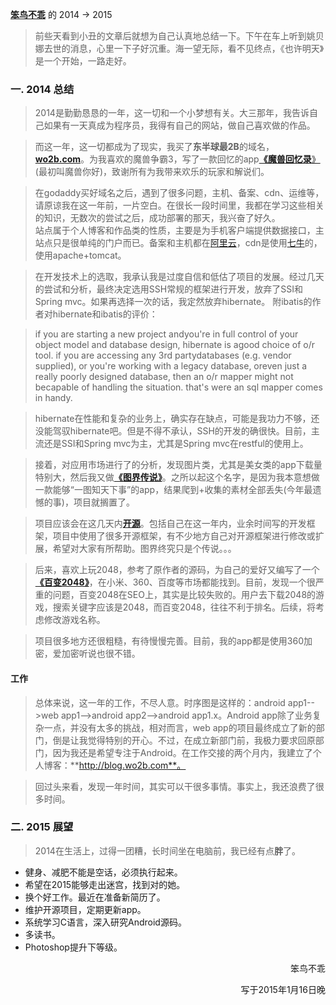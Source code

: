 
[**笨鸟不乖**](https://github.com/benniaobuguai) 的 2014 -> 2015

>前些天看到小丑的文章后就想为自己认真地总结一下。下午在车上听到姚贝娜去世的消息，心里一下子好沉重。海一望无际，看不见终点，《也许明天》是一个开始，一路走好。


### 一. 2014 总结

>2014是勤勤恳恳的一年，这一切和一个小梦想有关。大三那年，我告诉自己如果有一天真成为程序员，我得有自己的网站，做自己喜欢做的作品。  

>而这一年，这一切都成为了现实，我买了**东半球最2B**的域名，[**wo2b.com**](http://www.wo2b.com)。为我喜欢的魔兽争霸3，写了一款回忆的app[**《魔兽回忆录**》](http://shouji.baidu.com/soft/item?docid=7312215)(最初叫魔兽你好)，致谢所有为我带来欢乐的玩家和解说们。  

>在godaddy买好域名之后，遇到了很多问题，主机、备案、cdn、运维等，请原谅我在这一年前，一片空白。在很长一段时间里，我都在学习这些相关的知识，无数次的尝试之后，成功部署的那天，我兴奋了好久。  
站点属于个人博客和作品类的性质，主要是为手机客户端提供数据接口，主站点只是很单纯的门户而已。备案和主机都在[阿里云](http://www.aliyun.com/)，cdn是使用[七牛](https://portal.qiniu.com/signup?code=3lpwnkzffpetu)的，使用apache+tomcat。

>在开发技术上的选取，我承认我是过度自信和低估了项目的发展。经过几天的尝试和分析，最终决定选用SSH常规的框架进行开发，放弃了SSI和Spring mvc。如果再选择一次的话，我定然放弃hibernate。
附ibatis的作者对hibernate和ibatis的评价：  

>if you are starting a new project andyou're in full control of your object model and database design, hibernate is agood choice of o/r tool. 
>if you are accessing any 3rd partydatabases (e.g. vendor supplied), or you're working with a legacy database, oreven just a really poorly designed database, then an o/r mapper might not becapable of handling the situation. that's were an sql mapper comes in handy.  

>hibernate在性能和复杂的业务上，确实存在缺点，可能是我功力不够，还没能驾驭hibernate吧。但是不得不承认，SSH的开发的确很快。目前，主流还是SSI和Spring mvc为主，尤其是Spring mvc在restful的使用上。  

>接着，对应用市场进行了的分析，发现图片类，尤其是美女类的app下载量特别大，然后我又做[**《图界传说》**](https://github.com/benniaobuguai/android-project-wo2b/tree/master/wo2b-apk)。之所以起这个名字，是因为我本意想做一款能够“一图知天下事”的app，结果爬到+收集的素材全部丢失(今年最遗憾的事)，项目就搁置了。  

>项目应该会在这几天内[**开源**](https://github.com/benniaobuguai/android-project-wo2b)。包括自己在这一年内，业余时间写的开发框架，项目中使用了很多开源框架，有不少地方自己对开源框架进行修改或扩展，希望对大家有所帮助。图界终究只是个传说。。。  

>后来，喜欢上玩2048，参考了原作者的源码，为自己的爱好又编写了一个[**《百变2048》**](http://app.mi.com/detail/79886)，在小米、360、百度等市场都能找到。目前，发现一个很严重的问题，百变2048在SEO上，其实是比较失败的。用户去下载2048的游戏，搜索关键字应该是2048，而百变2048，往往不利于排名。后续，将考虑修改游戏名称。

>项目很多地方还很粗糙，有待慢慢完善。目前，我的app都是使用360加密，爱加密听说也很不错。


#### 工作  

>总体来说，这一年的工作，不尽人意。时序图是这样的：android app1-->web app1-->android app2-->android app1.x。Android app除了业务复杂一点，并没有太多的挑战，相对而言，web app的项目最终成立了新的部门，倒是让我觉得特别的开心。不过，在成立新部门前，我极力要求回原部门，因为我还是希望专注于Android。在工作交接的两个月内，我建立了个人博客：**http://blog.wo2b.com**。


>回过头来看，发现一年时间，其实可以干很多事情。事实上，我还浪费了很多时间。  

### 二. 2015 展望
>2014在生活上，过得一团糟，长时间坐在电脑前，我已经有点**胖**了。

+ 健身、减肥不能是空话，必须执行起来。
+ 希望在2015能够走出迷宫，找到对的她。
+ 换个好工作。最近在准备新简历了。
+ 维护开源项目，定期更新app。
+ 系统学习C语言，深入研究Android源码。 
+ 多读书。
+ Photoshop提升下等级。


<p align="right">笨鸟不乖</p>
<p align="right">写于2015年1月16日晚</p>  
  
